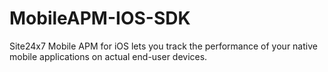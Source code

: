 # MobileAPM-IOS-SDK
Site24x7 Mobile APM for iOS lets you track the performance of your native mobile applications on actual end-user devices.
